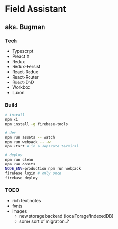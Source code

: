 # Field Assistant
## aka. Bugman

### Tech
- Typescript
- Preact X
- Redux
- Redux-Persist
- React-Redux
- React-Router
- React-DnD
- Workbox
- Luxon


### Build
```sh
# install
npm ci
npm install -g firebase-tools

# dev
npm run assets -- watch
npm run webpack -- -w
npm start # in a separate terminal

# deploy
npm run clean
npm run assets
NODE_ENV=production npm run webpack
firebase login # only once
firebase deploy
```


### TODO
- rich text notes
- fonts
- images
  - new storage backend (localForage/IndexedDB)
  - some sort of migration..?
